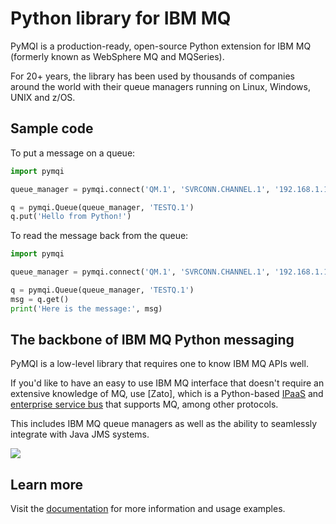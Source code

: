 
# Python library for IBM MQ

PyMQI is a production-ready, open-source Python extension for IBM MQ (formerly known as WebSphere MQ and MQSeries).

For 20+ years, the library has been used by thousands of companies around the world with their queue managers running on
Linux, Windows, UNIX and z/OS.

## Sample code

To put a message on a queue:

```python
import pymqi

queue_manager = pymqi.connect('QM.1', 'SVRCONN.CHANNEL.1', '192.168.1.121(1434)')

q = pymqi.Queue(queue_manager, 'TESTQ.1')
q.put('Hello from Python!')
```

To read the message back from the queue:

```python
import pymqi

queue_manager = pymqi.connect('QM.1', 'SVRCONN.CHANNEL.1', '192.168.1.121(1434)')

q = pymqi.Queue(queue_manager, 'TESTQ.1')
msg = q.get()
print('Here is the message:', msg)
```

## The backbone of IBM MQ Python messaging

PyMQI is a low-level library that requires one to know IBM MQ APIs well.

If you'd like to have an easy to use IBM MQ interface that doesn't require an extensive knowledge of MQ,
use
[Zato],
which is a Python-based
[IPaaS](https://zato.io/articles/integration-platform.html)
and
[enterprise service bus](https://zato.io/en/docs/3.3/intro/esb-soa.html)
that supports MQ, among other protocols.

This includes IBM MQ queue managers as well as the ability to seamlessly integrate with Java JMS systems.

![](https://upcdn.io/kW15bqq/raw/root/en/docs/3.3/gfx/api/screenshots/mq.png)

## Learn more

Visit the [documentation](https://zato.io/pymqi/index.html?gh) for more information and usage examples.
